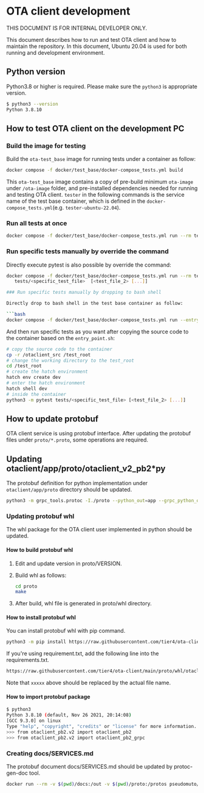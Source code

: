 # OTA client development

THIS DOCUMENT IS FOR INTERNAL DEVELOPER ONLY.

This document describes how to run and test OTA client and how to maintain the repository.
In this document, Ubuntu 20.04 is used for both running and development environment.

## Python version

Python3.8 or higher is required. Please make sure the `python3` is appropriate version.

```bash
$ python3 --version
Python 3.8.10
```

## How to test OTA client on the development PC

### Build the image for testing

Build the `ota-test_base` image for running tests under a container as follow:

```bash
docker compose -f docker/test_base/docker-compose_tests.yml build
```

This `ota-test_base` image contains a copy of pre-build minimum `ota-image` under `/ota-image` folder, and pre-installed dependencies needed for running and testing OTA client.
`tester` in the following commands is the service name of the test base container, which is defined in the `docker-compose_tests.yml`(e.g. `tester-ubuntu-22.04`).

### Run all tests at once

```bash
docker compose -f docker/test_base/docker-compose_tests.yml run --rm tester
```

### Run specific tests manually by override the command

Directly execute pytest is also possible by override the command:

```bash
docker compose -f docker/test_base/docker-compose_tests.yml run --rm tester \
   tests/<specific_test_file>  [<test_file_2> [...]]

### Run specific tests manually by dropping to bash shell

Directly drop to bash shell in the test base container as follow:

```bash
docker compose -f docker/test_base/docker-compose_tests.yml run --entrypoint bash --rm tester
```

And then run specific tests as you want after copying the source code to the container based on the `entry_point.sh`:

```bash
# copy the source code to the container
cp -r /otaclient_src /test_root
# change the working directory to the test_root
cd /test_root
# create the hatch environment
hatch env create dev
# enter the hatch environment
hatch shell dev
# inside the container
python3 -m pytest tests/<specific_test_file> [<test_file_2> [...]]
```

## How to update protobuf

OTA client service is using protobuf interface.
After updating the protobuf files under `proto/*.proto`, some operations are required.

## Updating otaclient/app/proto/otaclient_v2_pb2*py

The protobuf definition for python implementation under `otaclient/app/proto` directory should be updated.

```bash
python3 -m grpc_tools.protoc -I./proto --python_out=app --grpc_python_out=app ./proto/otaclient_v2.proto
```

### Updating protobuf whl

The whl package for the OTA client user implemented in python should be updated.

#### How to build protobuf whl

1. Edit and update version in proto/VERSION.
2. Build whl as follows:

   ```bash
   cd proto
   make
   ```

3. After build, whl file is generated in proto/whl directory.

#### How to install protobuf whl

You can install protobuf whl with pip command.

```bash
python3 -m pip install https://raw.githubusercontent.com/tier4/ota-client/main/proto/whl/otaclient_pb2-xxxxx-py3-none-any.whl
```

If you're using requirement.txt, add the following line into the requirements.txt.

```bash
https://raw.githubusercontent.com/tier4/ota-client/main/proto/whl/otaclient_pb2-xxxxx-py3-none-any.whl
```

Note that `xxxxx` above should be replaced by the actual file name.

#### How to import protobuf package

```bash
$ python3
Python 3.8.10 (default, Nov 26 2021, 20:14:08)
[GCC 9.3.0] on linux
Type "help", "copyright", "credits" or "license" for more information.
>>> from otaclient_pb2.v2 import otaclient_pb2
>>> from otaclient_pb2.v2 import otaclient_pb2_grpc
```

### Creating docs/SERVICES.md

The protobuf document docs/SERVICES.md should be updated by protoc-gen-doc tool.

```bash
docker run --rm -v $(pwd)/docs:/out -v $(pwd)/proto:/protos pseudomuto/protoc-gen-doc --doc_opt=markdown,SERVICES.md
```
